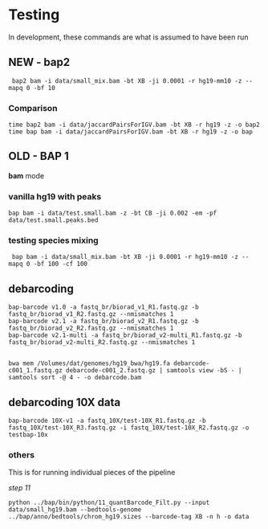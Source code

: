 # Testing

In development, these commands are what is assumed to have been run

## NEW - bap2

```
 bap2 bam -i data/small_mix.bam -bt XB -ji 0.0001 -r hg19-mm10 -z --mapq 0 -bf 10
```

### Comparison

```
time bap2 bam -i data/jaccardPairsForIGV.bam -bt XB -r hg19 -z -o bap2
time bap bam -i data/jaccardPairsForIGV.bam -bt XB -r hg19 -z -o bap
```


## OLD - BAP 1


**bam** mode

### vanilla hg19 with peaks
```
bap bam -i data/test.small.bam -z -bt CB -ji 0.002 -em -pf data/test.small.peaks.bed 
```

### testing species mixing
```
 bap bam -i data/small_mix.bam -bt XB -ji 0.0001 -r hg19-mm10 -z --mapq 0 -bf 100 -cf 100
```

## debarcoding
```
bap-barcode v1.0 -a fastq_br/biorad_v1_R1.fastq.gz -b fastq_br/biorad_v1_R2.fastq.gz --nmismatches 1
bap-barcode v2.1 -a fastq_br/biorad_v2_R1.fastq.gz -b fastq_br/biorad_v2_R2.fastq.gz --nmismatches 1
bap-barcode v2.1-multi -a fastq_br/biorad_v2-multi_R1.fastq.gz -b fastq_br/biorad_v2-multi_R2.fastq.gz --nmismatches 1


bwa mem /Volumes/dat/genomes/hg19_bwa/hg19.fa debarcode-c001_1.fastq.gz debarcode-c001_2.fastq.gz | samtools view -bS - |  samtools sort -@ 4 - -o debarcode.bam
```

## debarcoding 10X data
```
bap-barcode 10X-v1 -a fastq_10X/test-10X_R1.fastq.gz -b fastq_10X/test-10X_R3.fastq.gz -i fastq_10X/test-10X_R2.fastq.gz -o testbap-10x
```


### others

This is for running individual pieces of the pipeline

*step 11*
```
python ../bap/bin/python/11_quantBarcode_Filt.py --input data/small_hg19.bam --bedtools-genome ../bap/anno/bedtools/chrom_hg19.sizes --barcode-tag XB -n h -o data

```
